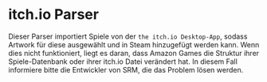 # itch.io Parser

Dieser Parser importiert Spiele von der `the itch.io Desktop-App`, sodass Artwork für diese ausgewählt und in Steam hinzugefügt werden kann. Wenn dies nicht funktioniert, liegt es daran, dass Amazon Games die Struktur ihrer Spiele-Datenbank oder ihrer itch.io Datei verändert hat. In diesem Fall informiere bitte die Entwickler von SRM, die das Problem lösen werden.
